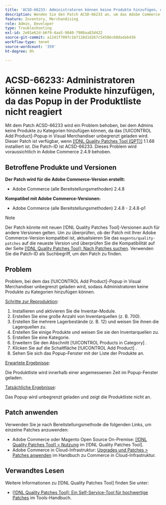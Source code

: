```yaml
---
title: 'ACSD-66233: Administratoren können keine Produkte hinzufügen, da das Popup in der Produktliste nicht reagiert'
description: Wenden Sie den Patch ACSD-66233 an, um das Adobe Commerce-Problem zu beheben, bei dem Admins keine Produkte zu Kategorien hinzufügen können, da das [!UICONTROL Add Product]-Popup in Visual Merchandiser unbegrenzt geladen wird.
feature: Inventory, Merchandising
role: Admin, Developer
type: Troubleshooting
exl-id: 2e01e62d-b6f9-4aa5-9040-7908aa83d422
source-git-commit: a1241f709fc1b7128d1d267c54586c60dadab436
workflow-type: tm+mt
source-wordcount: '359'
ht-degree: 0%

---
```


# ACSD-66233: Administratoren können keine Produkte hinzufügen, da das Popup in der Produktliste nicht reagiert

Mit dem Patch ACSD-66233 wird ein Problem behoben, bei dem Admins keine Produkte zu Kategorien hinzufügen können, da das [!UICONTROL Add Product]-Popup in Visual Merchandiser unbegrenzt geladen wird. Dieser Patch ist verfügbar, wenn [[!DNL Quality Patches Tool (QPT)]](/help/tools/quality-patches-tool/quality-patches-tool-to-self-serve-quality-patches.md) 1.1.68 installiert ist. Die Patch-ID ist ACSD-66233. Dieses Problem wird voraussichtlich in Adobe Commerce 2.4.9 behoben.

## Betroffene Produkte und Versionen

**Der Patch wird für die Adobe Commerce-Version erstellt:**

* Adobe Commerce (alle Bereitstellungsmethoden) 2.4.8

**Kompatibel mit Adobe Commerce-Versionen:**

* Adobe Commerce (alle Bereitstellungsmethoden) 2.4.8 - 2.4.8-p1

>[!NOTE]
>
>Der Patch könnte mit neuen [!DNL Quality Patches Tool]-Versionen auch für andere Versionen gelten. Um zu überprüfen, ob der Patch mit Ihrer Adobe Commerce-Version kompatibel ist, aktualisieren Sie das `magento/quality-patches` auf die neueste Version und überprüfen Sie die Kompatibilität auf der Seite [[!DNL Quality Patches Tool]: Nach Patches suchen](https://experienceleague.adobe.com/tools/commerce-quality-patches/index.html?lang=de). Verwenden Sie die Patch-ID als Suchbegriff, um den Patch zu finden.

## Problem

Problem, bei dem das [!UICONTROL Add Product]-Popup in Visual Merchandiser unbegrenzt geladen wird, sodass Administratoren keine Produkte zu Kategorien hinzufügen können.

<u>Schritte zur Reproduktion</u>:

1. Installieren und aktivieren Sie die Inventar-Module.
1. Erstellen Sie eine große Anzahl von Inventarquellen (z. B. 700).
1. Erstellen Sie mehrere Lagerbestände (z. B. 12) und weisen Sie ihnen die Lagerquellen zu.
1. Erstellen Sie einige Produkte und weisen Sie sie den Inventarquellen zu.
1. Erstellen Sie eine Kategorie.
1. Erweitern Sie den Abschnitt [!UICONTROL Products in Category] .
1. Klicken Sie auf die Schaltfläche [!UICONTROL Add Product] .
1. Sehen Sie sich das Popup-Fenster mit der Liste der Produkte an.

<u>Erwartete Ergebnisse</u>:

Die Produktliste wird innerhalb einer angemessenen Zeit im Popup-Fenster geladen.

<u>Tatsächliche Ergebnisse</u>:

Das Popup wird unbegrenzt geladen und zeigt die Produktliste nicht an.

## Patch anwenden

Verwenden Sie je nach Bereitstellungsmethode die folgenden Links, um einzelne Patches anzuwenden:

* Adobe Commerce oder Magento Open Source On-Premise: [[!DNL Quality Patches Tool] > Nutzung](/help/tools/quality-patches-tool/usage.md) im [!DNL Quality Patches Tool].
* Adobe Commerce in Cloud-Infrastruktur: [Upgrades und Patches > Patches anwenden](https://experienceleague.adobe.com/docs/commerce-cloud-service/user-guide/develop/upgrade/apply-patches.html?lang=de) im Handbuch zu Commerce in Cloud-Infrastruktur.

## Verwandtes Lesen

Weitere Informationen zu [!DNL Quality Patches Tool] finden Sie unter:

* [[!DNL Quality Patches Tool]: Ein Self-Service-Tool für hochwertige Patches](/help/tools/quality-patches-tool/quality-patches-tool-to-self-serve-quality-patches.md) im Tools-Handbuch.

